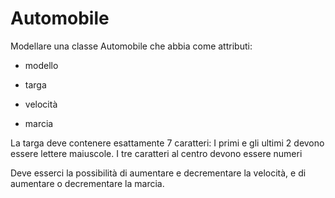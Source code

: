 # Automobile 

Modellare una classe Automobile che abbia come attributi:

- modello

- targa

- velocità

- marcia

La targa deve contenere esattamente 7 caratteri:
I primi e gli ultimi 2 devono essere lettere maiuscole. I tre caratteri al centro devono essere numeri

Deve esserci la possibilità di aumentare e decrementare la velocità,
e di aumentare o decrementare la marcia.
